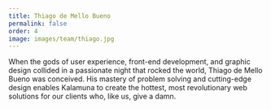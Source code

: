 ```yaml
---
title: Thiago de Mello Bueno
permalink: false
order: 4
image: images/team/thiago.jpg
---
```


When the gods of user experience, front-end development, and graphic design collided in a passionate night that rocked the world, Thiago de Mello Bueno was conceived. His mastery of problem solving and cutting-edge design enables Kalamuna to create the hottest, most revolutionary web solutions for our clients who, like us, give a damn.
